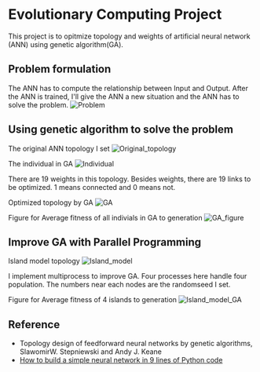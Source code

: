 # Evolutionary Computing Project 

This project is to opitmize topology and weights of artificial neural network (ANN) using genetic algorithm(GA).

## Problem formulation

The ANN has to compute the relationship between Input and Output. After the ANN is trained, I'll give the ANN a new situation and the ANN has to solve the problem.
![Problem](https://github.com/LukeLinn/EV_project/blob/master/picture/problem.png)

## Using genetic algorithm to solve the problem

The original ANN topology I set
![Original_topology](https://github.com/LukeLinn/EV_project/blob/master/picture/original_topology.png)

The individual in GA
![Individual](https://github.com/LukeLinn/EV_project/blob/master/picture/individual.png)

There are 19 weights in this topology. Besides weights, there are 19 links to be optimized. 1 means connected and 0 means not.

Optimized topology by GA
![GA](https://github.com/LukeLinn/EV_project/blob/master/picture/GA.png)

Figure for Average fitness of all indivials in GA to generation
![GA_figure](https://github.com/LukeLinn/EV_project/blob/master/picture/GANN.png)

## Improve GA with Parallel Programming

Island model topology
![Island_model](https://github.com/LukeLinn/EV_project/blob/master/picture/island_model.png)

I implement multiprocess to improve GA. Four processes here handle four population. The numbers near each nodes are the randomseed I set.

Figure for Average fitness of 4 islands to generation
![Island_model_GA](https://github.com/LukeLinn/EV_project/blob/master/picture/island_model_GA.png)

## Reference

* Topology design of feedforward neural networks by genetic algorithms, SlawomirW. Stepniewski and Andy J. Keane
* [How to build a simple neural network in 9 lines of Python code](https://medium.com/technology-invention-and-more/how-to-build-a-simple-neural-network-in-9-lines-of-python-code-cc8f23647ca1)